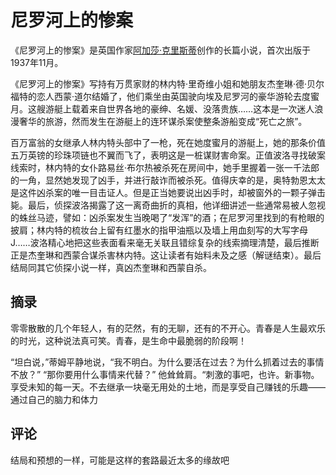 # 尼罗河上的惨案

《尼罗河上的惨案》是英国作家[阿加莎·克里斯蒂](https://baike.baidu.com/item/阿加莎·克里斯蒂/977941?fromModule=lemma_inlink)创作的长篇小说，首次出版于1937年11月。

《尼罗河上的惨案》写持有万贯家财的林内特·里奇维小姐和她朋友杰奎琳·德·贝尔福特的恋人西蒙·道尔结婚了，他们乘坐由英国驶向埃及尼罗河的豪华游轮去度蜜月。这艘游艇上载着来自世界各地的豪绅、名媛、没落贵族……这本是一次迷人浪漫奢华的旅游，然而发生在游艇上的连环谋杀案使整条游船变成“死亡之旅”。

百万富翁的女继承人林内特头部中了一枪，死在她度蜜月的游艇上，她的那条价值五万英镑的珍珠项链也不翼而飞了，表明这是一桩谋财害命案。正值波洛寻找破案线索时，林内特的女仆路易丝·布尔热被杀死在房间中，她手里握着一张一千法郎的一角，显然她发现了凶手，并进行敲诈而被杀死。值得庆幸的是，奥特勃恩太太是这件凶杀案的唯一目击证人。但是正当她要说出凶手时，却被窗外的一颗子弹击毙。最后，侦探波洛揭露了这一离奇曲折的真相，他详细讲述一些通常易被人忽视的蛛丝马迹，譬如：凶杀案发生当晚喝了“发浑”的酒；在尼罗河里找到的有枪眼的披肩；林内特的梳妆台上留有红墨水的指甲油瓶以及墙上用血刻写的大写字母J……波洛精心地把这些表面看来毫无关联且错综复杂的线索摘理清楚，最后推断正是杰奎琳和西蒙合谋杀害林内特。这让读者有始料未及之感（解谜结束）。最后结局同其它侦探小说一样，真凶杰奎琳和西蒙自杀。

## 摘录

零零散散的几个年轻人，有的茫然，有的无聊，还有的不开心。青春是人生最欢乐的时光，这种说法真可笑。青春，是生命中最脆弱的阶段啊！

“坦白说，”蒂姆平静地说，“我不明白。为什么要活在过去？为什么抓着过去的事情不放？” “那你要用什么事情来代替？” 他耸耸肩。“刺激的事吧，也许。新事物。享受未知的每一天。不去继承一块毫无用处的土地，而是享受自己赚钱的乐趣——通过自己的脑力和体力

## 评论

结局和预想的一样，可能是这样的套路最近太多的缘故吧